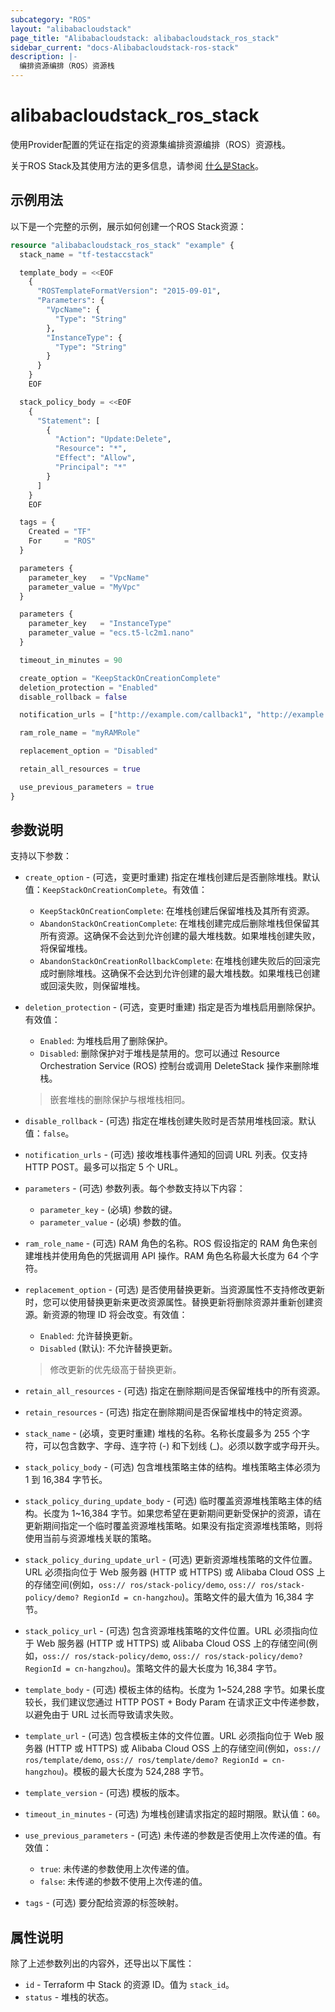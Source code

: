 ```yaml
---
subcategory: "ROS"
layout: "alibabacloudstack"
page_title: "Alibabacloudstack: alibabacloudstack_ros_stack"
sidebar_current: "docs-Alibabacloudstack-ros-stack"
description: |- 
  编排资源编排（ROS）资源栈
---
```


# alibabacloudstack_ros_stack

使用Provider配置的凭证在指定的资源集编排资源编排（ROS）资源栈。

关于ROS Stack及其使用方法的更多信息，请参阅 [什么是Stack](https://www.alibabacloud.com/help/en/doc-detail/132086.htm)。



## 示例用法

以下是一个完整的示例，展示如何创建一个ROS Stack资源：

```terraform
resource "alibabacloudstack_ros_stack" "example" {
  stack_name = "tf-testaccstack"

  template_body = <<EOF
    {
      "ROSTemplateFormatVersion": "2015-09-01",
      "Parameters": {
        "VpcName": {
          "Type": "String"
        },
        "InstanceType": {
          "Type": "String"
        }
      }
    }
    EOF

  stack_policy_body = <<EOF
    {
      "Statement": [
        {
          "Action": "Update:Delete",
          "Resource": "*",
          "Effect": "Allow",
          "Principal": "*"
        }
      ]
    }
    EOF

  tags = {
    Created = "TF"
    For     = "ROS"
  }

  parameters {
    parameter_key   = "VpcName"
    parameter_value = "MyVpc"
  }

  parameters {
    parameter_key   = "InstanceType"
    parameter_value = "ecs.t5-lc2m1.nano"
  }

  timeout_in_minutes = 90

  create_option = "KeepStackOnCreationComplete"
  deletion_protection = "Enabled"
  disable_rollback = false

  notification_urls = ["http://example.com/callback1", "http://example.com/callback2"]

  ram_role_name = "myRAMRole"

  replacement_option = "Disabled"

  retain_all_resources = true

  use_previous_parameters = true
}
```

## 参数说明

支持以下参数：

* `create_option` - (可选，变更时重建) 指定在堆栈创建后是否删除堆栈。默认值：`KeepStackOnCreationComplete`。有效值：
  * `KeepStackOnCreationComplete`: 在堆栈创建后保留堆栈及其所有资源。
  * `AbandonStackOnCreationComplete`: 在堆栈创建完成后删除堆栈但保留其所有资源。这确保不会达到允许创建的最大堆栈数。如果堆栈创建失败，将保留堆栈。
  * `AbandonStackOnCreationRollbackComplete`: 在堆栈创建失败后的回滚完成时删除堆栈。这确保不会达到允许创建的最大堆栈数。如果堆栈已创建或回滚失败，则保留堆栈。

* `deletion_protection` - (可选，变更时重建) 指定是否为堆栈启用删除保护。有效值：
  * `Enabled`: 为堆栈启用了删除保护。
  * `Disabled`: 删除保护对于堆栈是禁用的。您可以通过 Resource Orchestration Service (ROS) 控制台或调用 DeleteStack 操作来删除堆栈。

  > 嵌套堆栈的删除保护与根堆栈相同。

* `disable_rollback` - (可选) 指定在堆栈创建失败时是否禁用堆栈回滚。默认值：`false`。

* `notification_urls` - (可选) 接收堆栈事件通知的回调 URL 列表。仅支持 HTTP POST。最多可以指定 5 个 URL。

* `parameters` - (可选) 参数列表。每个参数支持以下内容：
  * `parameter_key` - (必填) 参数的键。
  * `parameter_value` - (必填) 参数的值。

* `ram_role_name` - (可选) RAM 角色的名称。ROS 假设指定的 RAM 角色来创建堆栈并使用角色的凭据调用 API 操作。RAM 角色名称最大长度为 64 个字符。

* `replacement_option` - (可选) 是否使用替换更新。当资源属性不支持修改更新时，您可以使用替换更新来更改资源属性。替换更新将删除资源并重新创建资源。新资源的物理 ID 将会改变。有效值：
  * `Enabled`: 允许替换更新。
  * `Disabled` (默认): 不允许替换更新。

  > 修改更新的优先级高于替换更新。

* `retain_all_resources` - (可选) 指定在删除期间是否保留堆栈中的所有资源。

* `retain_resources` - (可选) 指定在删除期间是否保留堆栈中的特定资源。

* `stack_name` - (必填，变更时重建) 堆栈的名称。名称长度最多为 255 个字符，可以包含数字、字母、连字符 (-) 和下划线 (_)。必须以数字或字母开头。

* `stack_policy_body` - (可选) 包含堆栈策略主体的结构。堆栈策略主体必须为 1 到 16,384 字节长。

* `stack_policy_during_update_body` - (可选) 临时覆盖资源堆栈策略主体的结构。长度为 1~16,384 字节。如果您希望在更新期间更新受保护的资源，请在更新期间指定一个临时覆盖资源堆栈策略。如果没有指定资源堆栈策略，则将使用当前与资源堆栈关联的策略。

* `stack_policy_during_update_url` - (可选) 更新资源堆栈策略的文件位置。URL 必须指向位于 Web 服务器 (HTTP 或 HTTPS) 或 Alibaba Cloud OSS 上的存储空间(例如，`oss:// ros/stack-policy/demo`, `oss:// ros/stack-policy/demo? RegionId = cn-hangzhou`)。策略文件的最大值为 16,384 字节。

* `stack_policy_url` - (可选) 包含资源堆栈策略的文件位置。URL 必须指向位于 Web 服务器 (HTTP 或 HTTPS) 或 Alibaba Cloud OSS 上的存储空间(例如，`oss:// ros/stack-policy/demo`, `oss:// ros/stack-policy/demo? RegionId = cn-hangzhou`)。策略文件的最大长度为 16,384 字节。

* `template_body` - (可选) 模板主体的结构。长度为 1~524,288 字节。如果长度较长，我们建议您通过 HTTP POST + Body Param 在请求正文中传递参数，以避免由于 URL 过长而导致请求失败。

* `template_url` - (可选) 包含模板主体的文件位置。URL 必须指向位于 Web 服务器 (HTTP 或 HTTPS) 或 Alibaba Cloud OSS 上的存储空间(例如，`oss:// ros/template/demo`, `oss:// ros/template/demo? RegionId = cn-hangzhou`)。模板的最大长度为 524,288 字节。

* `template_version` - (可选) 模板的版本。

* `timeout_in_minutes` - (可选) 为堆栈创建请求指定的超时期限。默认值：`60`。

* `use_previous_parameters` - (可选) 未传递的参数是否使用上次传递的值。有效值：
  * `true`: 未传递的参数使用上次传递的值。
  * `false`: 未传递的参数不使用上次传递的值。

* `tags` - (可选) 要分配给资源的标签映射。

## 属性说明

除了上述参数列出的内容外，还导出以下属性：

* `id` - Terraform 中 Stack 的资源 ID。值为 `stack_id`。
* `status` - 堆栈的状态。
